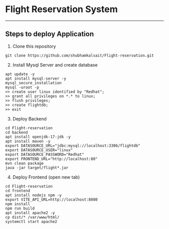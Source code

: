 # Flight Reservation System
---
## Steps to deploy Application
1. Clone this repository
```shell
git clone https://github.com/shubhamkalsait/Flight-reservation.git
```

2. Install Mysql Server and create database
```shell
apt update -y
apt install mysql-server -y
mysql_secure_installation
mysql -uroot -p
>> create user linux identified by "Redhat";
>> grant all privileges on *.* to linux;
>> flush privileges;
>> create flightdb;
>> exit
```

3. Deploy Backend
```shell
cd Flight-reservation
cd backend
apt install openjdk-17-jdk -y
apt install maven -y
export DATASOURCE_URL="jdbc:mysql://localhost:3306/flightdb"
export DATASOURCE_USER="linux"
export DATASOURCE_PASSWORD="Redhat"
export FRONTEND_URL="http://localhost:80"
mvn clean package
java -jar target/flight*.jar
```

4. Deploy Frontend (open new tab)
```shell
cd Flight-reservation
cd frontend
apt install nodejs npm -y
export VITE_API_URL=http://localhost:8080
npm install
npm run build
apt install apache2 -y
cp dist/* /var/www/html/
systemctl start apache2
```

